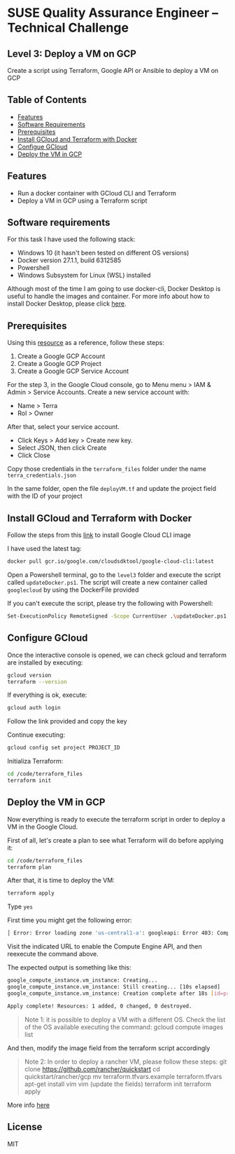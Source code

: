 # SUSE Quality Assurance Engineer – Technical Challenge
## Level 3: Deploy a VM on GCP

Create a script using Terraform, Google API or Ansible to deploy a VM on GCP

## Table of Contents
- [Features](#features)
- [Software Requirements](#software-requirements)
- [Prerequisites](#prerequisites)
- [Install GCloud and Terraform with Docker](#install-gcloud-and-terraform-with-docker)
- [Configue GCloud](#configure-gcloud)
- [Deploy the VM in GCP](#deployt-the-vm-in-gcp)


## Features
- Run a docker container with GCloud CLI and Terraform
- Deploy a VM in GCP using a Terraform script

## Software requirements
For this task I have used the following stack:
- Windows 10 (it hasn't been tested on different OS versions)
- Docker version 27.1.1, build 6312585
- Powershell
- Windows Subsystem for Linux (WSL) installed

Although most of the time I am going to use docker-cli, Docker Desktop is useful to handle the images and container. 
For more info about how to install Docker Desktop, please click [here](https://docs.docker.com/desktop/install/windows-install/).

## Prerequisites
Using this [resource](https://ranchermanager.docs.rancher.com/getting-started/quick-start-guides/deploy-rancher-manager/gcp) as a reference, follow these steps:
1. Create a Google GCP Account
2. Create a Google GCP Project
3. Create a Google GCP Service Account

For the step 3, in the Google Cloud console, go to Menu menu > IAM & Admin > Service Accounts.
Create a new service account with:
- Name > Terra
- Rol > Owner

After that, select your service account.
- Click Keys > Add key > Create new key.	
- Select JSON, then click Create
- Click Close
 
Copy those credentials in the `terraform_files` folder under the name `terra_credentials.json`

In the same folder, open the file `deployVM.tf` and update the project field with the ID of your project

## Install GCloud and Terraform with Docker
Follow the steps from this [link](https://cloud.google.com/sdk/docs/downloads-docker?hl=es-419) to install Google Cloud CLI image

I have used the latest tag:
```bash
docker pull gcr.io/google.com/cloudsdktool/google-cloud-cli:latest
```

Open a Powershell terminal, go to the `level3` folder  and execute the script called `updateDocker.ps1`. The script will create a new container called `googlecloud` by using the DockerFile provided

If you can't execute the script, please try the following with Powershell:
```bash
Set-ExecutionPolicy RemoteSigned -Scope CurrentUser .\updateDocker.ps1
```

## Configure GCloud
Once the interactive console is opened, we can check gcloud and terraform are installed by executing:
```sh
gcloud version
terraform --version
```

If everything is ok, execute:
```sh
gcloud auth login
```
Follow the link provided and copy the key

Continue executing:
```sh
gcloud config set project PROJECT_ID
```

Initializa Terraform:
```sh
cd /code/terraform_files
terraform init
```

## Deploy the VM in GCP
Now everything is ready to execute the terraform script in order to deploy a VM in the Google Cloud.

First of all, let's create a plan to see what Terraform will do before applying it:
```sh
cd /code/terraform_files
terraform plan
```

After that, it is time to deploy the VM:
```sh
terraform apply
```
Type `yes`

First time you might get the following error:
```sh
│ Error: Error loading zone 'us-central1-a': googleapi: Error 403: Compute Engine API has not been used in project sacred-drive-435709-e3 before or it is disabled. Enable it by visiting https://console.developers.google.com/apis/api/compute.googleapis.com/overview?project=sacred-drive-435709-e3 then retry. If you enabled this API recently, wait a few minutes for the action to propagate to our systems and retry.
```

Visit the indicated URL to enable the Compute Engine API, and then reexecute the command above.

The expected output is something like this:
```sh
google_compute_instance.vm_instance: Creating...
google_compute_instance.vm_instance: Still creating... [10s elapsed]
google_compute_instance.vm_instance: Creation complete after 18s [id=projects/sacred-drive-435709-e3/zones/us-central1-a/instances/terraform-vm]

Apply complete! Resources: 1 added, 0 changed, 0 destroyed.
```

> Note 1: it is possible to deploy a VM with a different OS. Check the list of the OS available executing the command:
gcloud compute images list

And then, modify the image field from the terraform script accordingly


> Note 2:  In order to deploy a rancher VM, please follow these steps:
 git clone https://github.com/rancher/quickstart
 cd quickstart/rancher/gcp
 mv terraform.tfvars.example terraform.tfvars
 apt-get install vim
 vim <terraform file> (update the fields)
 terraform init
 terraform apply 

More info [here](https://github.com/rancher/quickstart/tree/master)


## License
MIT
